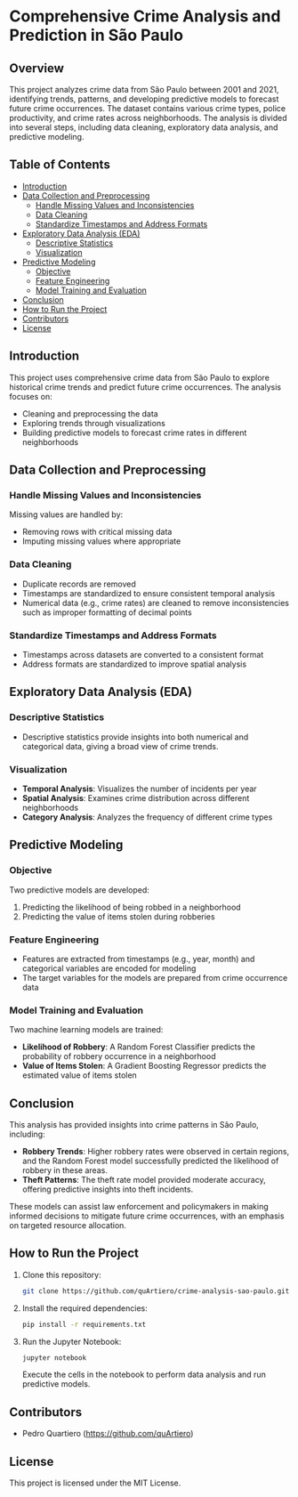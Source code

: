 # Comprehensive Crime Analysis and Prediction in São Paulo

## Overview

This project analyzes crime data from São Paulo between 2001 and 2021, identifying trends, patterns, and developing predictive models to forecast future crime occurrences. The dataset contains various crime types, police productivity, and crime rates across neighborhoods. The analysis is divided into several steps, including data cleaning, exploratory data analysis, and predictive modeling.

## Table of Contents

- [Introduction](#introduction)
- [Data Collection and Preprocessing](#data-collection-and-preprocessing)
  - [Handle Missing Values and Inconsistencies](#handle-missing-values-and-inconsistencies)
  - [Data Cleaning](#data-cleaning)
  - [Standardize Timestamps and Address Formats](#standardize-timestamps-and-address-formats)
- [Exploratory Data Analysis (EDA)](#exploratory-data-analysis-eda)
  - [Descriptive Statistics](#descriptive-statistics)
  - [Visualization](#visualization)
- [Predictive Modeling](#predictive-modeling)
  - [Objective](#objective)
  - [Feature Engineering](#feature-engineering)
  - [Model Training and Evaluation](#model-training-and-evaluation)
- [Conclusion](#conclusion)
- [How to Run the Project](#how-to-run-the-project)
- [Contributors](#contributors)
- [License](#license)

## Introduction

This project uses comprehensive crime data from São Paulo to explore historical crime trends and predict future crime occurrences. The analysis focuses on:
- Cleaning and preprocessing the data
- Exploring trends through visualizations
- Building predictive models to forecast crime rates in different neighborhoods

## Data Collection and Preprocessing

### Handle Missing Values and Inconsistencies
Missing values are handled by:
- Removing rows with critical missing data
- Imputing missing values where appropriate

### Data Cleaning
- Duplicate records are removed
- Timestamps are standardized to ensure consistent temporal analysis
- Numerical data (e.g., crime rates) are cleaned to remove inconsistencies such as improper formatting of decimal points

### Standardize Timestamps and Address Formats
- Timestamps across datasets are converted to a consistent format
- Address formats are standardized to improve spatial analysis

## Exploratory Data Analysis (EDA)

### Descriptive Statistics
- Descriptive statistics provide insights into both numerical and categorical data, giving a broad view of crime trends.

### Visualization
- **Temporal Analysis**: Visualizes the number of incidents per year
- **Spatial Analysis**: Examines crime distribution across different neighborhoods
- **Category Analysis**: Analyzes the frequency of different crime types

## Predictive Modeling

### Objective
Two predictive models are developed:
1. Predicting the likelihood of being robbed in a neighborhood
2. Predicting the value of items stolen during robberies

### Feature Engineering
- Features are extracted from timestamps (e.g., year, month) and categorical variables are encoded for modeling
- The target variables for the models are prepared from crime occurrence data

### Model Training and Evaluation
Two machine learning models are trained:
- **Likelihood of Robbery**: A Random Forest Classifier predicts the probability of robbery occurrence in a neighborhood
- **Value of Items Stolen**: A Gradient Boosting Regressor predicts the estimated value of items stolen

## Conclusion

This analysis has provided insights into crime patterns in São Paulo, including:
- **Robbery Trends**: Higher robbery rates were observed in certain regions, and the Random Forest model successfully predicted the likelihood of robbery in these areas.
- **Theft Patterns**: The theft rate model provided moderate accuracy, offering predictive insights into theft incidents.

These models can assist law enforcement and policymakers in making informed decisions to mitigate future crime occurrences, with an emphasis on targeted resource allocation.

## How to Run the Project

1. Clone this repository:
   ```bash
   git clone https://github.com/quArtiero/crime-analysis-sao-paulo.git
   ```
2. Install the required dependencies:
   ```bash
   pip install -r requirements.txt
   ```
3. Run the Jupyter Notebook:
   ```bash
   jupyter notebook
   ```
   Execute the cells in the notebook to perform data analysis and run predictive models.

## Contributors

- Pedro Quartiero (https://github.com/quArtiero)

## License

This project is licensed under the MIT License.
```

